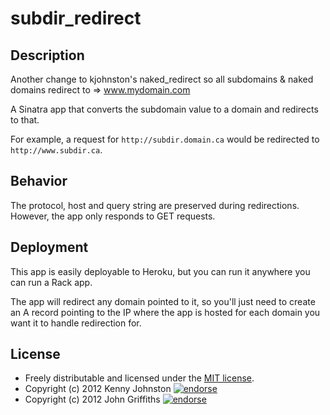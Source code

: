 # subdir_redirect

## Description

Another change to kjohnston's naked_redirect so all subdomains & naked domains redirect to => www.mydomain.com

A Sinatra app that converts the subdomain value to a domain and redirects to that.

For example, a request for `http://subdir.domain.ca` would be redirected to `http://www.subdir.ca`.

## Behavior

The protocol, host and query string are preserved during redirections.  However, the app only responds to GET requests.

## Deployment

This app is easily deployable to Heroku, but you can run it anywhere you can run a Rack app.

The app will redirect any domain pointed to it, so you'll just need to create an A record pointing to the IP where the app is hosted for each domain you want it to handle redirection for.

## License

* Freely distributable and licensed under the [MIT license](http://kjohnston.mit-license.org/license.html).
* Copyright (c) 2012 Kenny Johnston [![endorse](http://api.coderwall.com/kjohnston/endorsecount.png)](http://coderwall.com/kjohnston)
* Copyright (c) 2012 John Griffiths [![endorse](http://api.coderwall.com/johnantoni/endorsecount.png)](http://coderwall.com/johnantoni)
